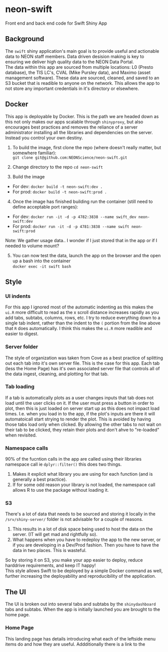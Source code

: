 # neon-swift

Front end and back end code for Swift Shiny App

## Background  
The `swift` shiny application's main goal is to provide useful and actionable data to NEON staff members. Data driven desision making is key to ensuring we deliver high quality data to the NEON Data Portal.  
The data within this app are sourced from multiple locations: L0 (Presto database), the TIS LC's, CVAL (Mike Pursley data), and Maximo (asset management software). These data are sourced, cleaned, and saved to an S3 bucket that is readible to anyone on the network. This allows the app to not store any important credentials in it's directory or elsewhere.  

## Docker
This app is deployable by Docker. This is the path we are headed down as this not only makes our apps scalable through `shinyproxy`, but also encourages best practices and removes the reliance of a server administrator installing all the libraries and dependencies on the server. Instead you control your own destiny.   
  
1. To build the image, first clone the repo (where doesn't really matter, but somewhere familiar):  
`git clone git@github.com:NEONScience/neon-swift.git`  
  
2. Change directory to the repo
`cd neon-swift`  
  
3. Build the image  
* For dev:  `docker build -t neon-swift:dev .`  
* For prod: `docker build -t neon-swift:prod .`  

4. Once the image has finished building run the container (still need to define acceptable port ranges):  
* For dev:  `docker run -it -d -p 4782:3838 --name swift_dev neon-swift:dev`  
* For prod: `docker run -it -d -p 4781:3838 --name swift neon-swift:prod`  

Note: We gather usage data.. I wonder if I just stored that in the app or if I needed to volume mount?

5. You can now test the data, launch the app on the browser and the open up a bash into the container  
`docker exec -it swift bash`
  
## Style  

### UI indents  
For this app I ignored most of the automatic indenting as this makes the `ui.R` more difficult to read as the x scroll distance increases rapidly as you add tabs, subtabs, columns, rows, etc. I try to reduce everything down to a single tab indent, rather than the indent to the `(` portion from the line above that `R` does automatically. I think this makes the `ui.R` more readible and easier to digest.  

### Server folder   
The style of organization was taken from Cove as a best practice of splitting out each tab into it's own server file. This is the case for this app. Each tab (less the Home Page) has it's own associated server file that controls all of the data ingest, cleaning, and plotting for that tab.
### Tab loading   
If a tab is automatically plots as a user changes inputs that tab does not load until the user clicks on it. If the user must press a button in order to plot, then this is just loaded on server start up as this does not impact load times. I.e. when you load in to the app, if the plot's inputs are there it will automatoicall start strying to render the plot. This is avoided by having those tabs load only when clicked. By allowing the other tabs to not wait on their tab to be clicked, they retain their plots and don't ahve to "re-loaded" when revisited.
### Namespace calls
90% of the fucntion calls in the app are called using their libraries namespace call ie `dplyr::filter()` this does two things. 
1. Makes it explicit what library you are using for each function (and is generally a best practice).
2. If for some odd reason your library is not loaded, the namespace call allows R to use the package without loading it.
### S3  
There's a lot of data that needs to be sourced and storing it locally in the `/srv/shiny-server/` folder is not advisable for a couple of reasons.
1. This results in a lot of disk space being used to host the data on the server. (IT will get mad and rightfully so).
2. What happens when you have to redeploy the app to the new server, or if you are developing in a Dev/Prod fashion. Then you have to have the data in two places. This is wasteful.  

So by storing it on S3, you make your app easier to deploy, reduce harddrive requirements, and keep IT happy!  
This style allows Swift to be deployed by a simple Docker command as well, further increasing the deployability and reproducibility of the application.   

## The UI  
The UI is broken out into several tabs and subtabs by the `shinydashboard` tabs and subtabs. When the app is initially launched you are brought to the home page.

### Home Page  
This landing page has details introducing what each of the leftside menu items do and how they are useful. Addditionally there is a link to the 
